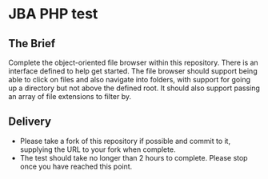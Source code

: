 # JBA PHP test
## The Brief
Complete the object-oriented file browser within this repository. There is an interface defined to help get started. 
The file browser should support being able to click on files and also navigate into folders, with support for going up a 
directory but not above the defined root. It should also support passing an array of file extensions to filter by.

## Delivery
* Please take a fork of this repository if possible and commit to it, supplying the URL to your fork when complete.
* The test should take no longer than 2 hours to complete. Please stop once you have reached this point.

